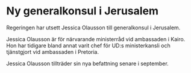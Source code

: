 # Ny generalkonsul i Jerusalem

Regeringen har utsett Jessica Olausson till generalkonsul i Jerusalem.

Jessica Olausson är för närvarande ministerråd vid ambassaden i Kairo. Hon har tidigare bland annat varit chef för UD:s ministerkansli och tjänstgjort vid ambassaden i Pretoria.

Jessica Olausson tillträder sin nya befattning senare i september.
